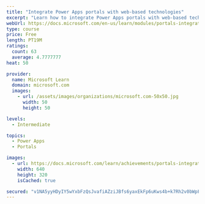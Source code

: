 ```yaml
---
title: "Integrate Power Apps portals with web-based technologies"
excerpt: "Learn how to integrate Power Apps portals with web-based technologies."
webUrl: https://docs.microsoft.com/en-us/learn/modules/portals-integration/
type: course
price: Free
length: PT19M
ratings:
  count: 63
  average: 4.7777777
heat: 50

provider:
  name: Microsoft Learn
  domain: microsoft.com
  images:
    - url: /assets/images/organizations/microsoft.com-50x50.jpg
      width: 50
      height: 50

levels:
  - Intermediate

topics:
  - Power Apps
  - Portals

images:
  - url: https://docs.microsoft.com/learn/achievements/portals-integration-social.png
    width: 640
    height: 320
    isCached: true

secured: "v1NA5yyHDyIY5wYxbFzQsJvafiAZziJBfs6yaxEkFp6uKws4b+k7Rh2v0bWpFdc8t8+7MkjcnScdVI9OIwBq28xwpjJ6wQh0LOzZ8vkNiIZv1IjQQrqxXbqxwvygrQuG5AlHeCyPLIpqCuL8uHdOQonYB9MtVnpiGqNrD9TIEK3JS1S2SqIQ0fhYnYpClVP3c0QqC4wy110oGBChrHtpAJTWVqNFOSUZBcJs6BMOehasnWWt5RFucOaM77GObm8NXXMJdRGzcswqacd+C57iRzjYpTgCMs9moUEyx5EeaE6+Wki4Ivsf8up4aGgQ/ID15kxPrrxAypW9aRnSHJA/VEtqQoCXATtDdbEJ2sIY4gVLoOJ7G9EzDJ6xKkg5wQK839A1CA119NeEg4YZRDosAUlTaN4rUXFYJeziOlZMkVo=;uaUar6OE8rHH36/21smEXw=="
---
```


